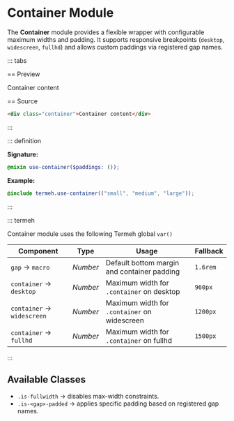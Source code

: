# Container Module

The **Container** module provides a flexible wrapper with configurable maximum widths and padding. It supports responsive breakpoints (`desktop`, `widescreen`, `fullhd`) and allows custom paddings via registered gap names.

::: tabs

== Preview

<!-- markdownlint-disable MD033 -->
<Preview height="4rem">
  <div class="demo">
    <div class="container is-highlighted">
      <div class="placeholder">Container content</div>
    </div>
  </div>
</Preview>
<!-- markdownlint-enable MD033 -->

== Source

```html
<div class="container">Container content</div>
```

:::

::: definition

**Signature:**

```scss
@mixin use-container($paddings: ());
```

**Example:**

```scss
@include termeh.use-container(("small", "medium", "large"));
```

:::

::: termeh

Container module uses the following Termeh global `var()`

| Component                  | Type     | Usage                                        | Fallback |
| -------------------------- | -------- | -------------------------------------------- | -------- |
| `gap` → `macro`            | _Number_ | Default bottom margin and container padding  | `1.6rem` |
| `container` → `desktop`    | _Number_ | Maximum width for `.container` on desktop    | `960px`  |
| `container` → `widescreen` | _Number_ | Maximum width for `.container` on widescreen | `1200px` |
| `container` → `fullhd`     | _Number_ | Maximum width for `.container` on fullhd     | `1500px` |

:::

## Available Classes

- `.is-fullwidth` → disables max-width constraints.
- `.is-<gap>-padded` → applies specific padding based on registered gap names.
